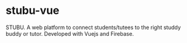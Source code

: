 # stubu-vue
STUBU. A web platform to connect students/tutees to the right studdy buddy or tutor. Developed with Vuejs and Firebase.

